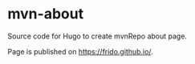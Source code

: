 # mvn-about

Source code for Hugo to create mvnRepo about page.

Page is published on https://frido.github.io/.
